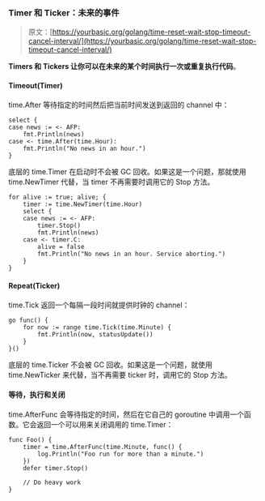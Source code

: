 ### Timer 和 Ticker：未来的事件

> 原文：[https://yourbasic.org/golang/time-reset-wait-stop-timeout-cancel-interval/](https://yourbasic.org/golang/time-reset-wait-stop-timeout-cancel-interval/)

**Timers 和 Tickers 让你可以在未来的某个时间执行一次或重复执行代码**。

#### Timeout(Timer)

time.After 等待指定的时间然后把当前时间发送到返回的 channel 中：

```
select {
case news := <- AFP:
	fmt.Println(news)
case <- time.After(time.Hour):
	fmt.Println("No news in an hour.")
}
```

底层的 time.Timer 在启动时不会被 GC 回收。如果这是一个问题，那就使用 time.NewTimer 代替，当 timer 不再需要时调用它的 Stop 方法。

```
for alive := true; alive; {
	timer := time.NewTimer(time.Hour)
	select {
	case news := <- AFP:
		timer.Stop()
		fmt.Println(news)
	case <- timer.C:
		alive = false
		fmt.Println("No news in an hour. Service aborting.")
	}
}
```

#### Repeat(Ticker)

time.Tick 返回一个每隔一段时间就提供时钟的 channel：

```
go func() {
	for now := range time.Tick(time.Minute) {
		fmt.Println(now, statusUpdate())
	}
}()
```

底层的 time.Ticker 不会被 GC 回收。如果这是一个问题，就使用 time.NewTicker 来代替，当不再需要 ticker 时，调用它的 Stop 方法。

#### 等待，执行和关闭

time.AfterFunc 会等待指定的时间，然后在它自己的 goroutine 中调用一个函数。它会返回一个可以用来关闭调用的 time.Timer：

```
func Foo() {
	timer = time.AfterFunc(time.Minute, func() {
		log.Println("Foo run for more than a minute.")
	})
	defer timer.Stop()

	// Do heavy work
}
```


